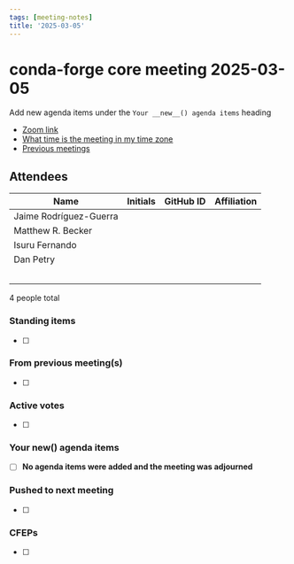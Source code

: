 ```yaml
---
tags: [meeting-notes]
title: '2025-03-05'
---
```

# conda-forge core meeting 2025-03-05

Add new agenda items under the `Your __new__() agenda items` heading

- [Zoom link](https://zoom.us/j/9138593505?pwd=SWh3dE1IK05LV01Qa0FJZ1ZpMzJLZz09)
- [What time is the meeting in my time zone](https://dateful.com/convert/utc?t=5pm)
- [Previous meetings](https://conda-forge.org/community/minutes/)

## Attendees

| Name                    | Initials | GitHub ID        | Affiliation                 |
| ----------------------- | -------- | ---------------  | --------------------------- |
| Jaime Rodríguez-Guerra  |          |                  |                             |
| Matthew R. Becker       |          |                  |                             |
| Isuru Fernando          |          |                  |                             |
| Dan Petry    |          |                  |                             |
|                         |          |                  |                             |
|                         |          |                  |                             |
|                         |          |                  |                             |
|                         |          |                  |                             |
|                         |          |                  |                             |

4 people total

### Standing items

- [ ]

### From previous meeting(s)

- [ ]

### Active votes

- [ ]

### Your __new__() agenda items

- [ ] __No agenda items were added and the meeting was adjourned__

### Pushed to next meeting

- [ ]

### CFEPs

- [ ]
